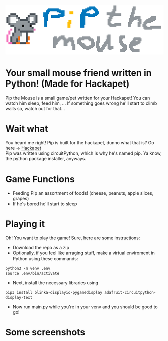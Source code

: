 ![logo](readme-assets/logoTrimmed.png)
#  Your small mouse friend written in Python! (Made for Hackapet) 
Pip the Mouse is a small game/pet written for your Hackapet! You can watch him sleep, feed him, ... If something goes wrong he'll start to climb walls so, watch out for that...  

# Wait what
You heard me right! Pip is built for the hackapet, dunno what that is? Go here -> [Hackapet](https://hackapet.hackclub.dev/)  
Pip was written using circuitPython, which is why he's named pip. Ya know, the python package installer, anyways.  

# Game Functions
- Feeding Pip an assortment of foods! (cheese, peanuts, apple slices, grapes)
- If he's bored he'll start to sleep

# Playing it
Oh! You want to play the game! Sure, here are some instructions:
- Download the repo as a zip
- Optionally, if you feel like arraging stuff, make a virtual enviroment in Python using these commands:
```
python3 -m venv .env
source .env/bin/activate
```
- Next, install the necessary libraries using
```
pip3 install blinka-displayio-pygamedisplay adafruit-circuitpython-display-text
```
- Now run main.py while you're in your venv and you should be good to go!

# Some screenshots
